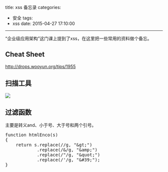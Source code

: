 title: xss 备忘录
categories:
  - 安全
tags:
  - xss
date: 2015-04-27 17:10:00
---

“企业级应用架构”这门课上提到了xss，在这里把一些常用的资料做个备忘。

<!--more-->

## Cheat Sheet ##

http://drops.wooyun.org/tips/1955

## 扫描工具 ##

![](http://image.webreader.duokan.com/mfsv2/download/s010/p01c8C61NADB/bllx3WsLhjwNrS.jpg)

## 过滤函数 ##

主要是转义and、小于号、大于号和两个引号。

<pre>
function htmlEnco(s)
{
    return s.replace(/</g, "&amp;lt;")
            .replace(/>/g, "&amp;gt;")
            .replace(/&amp;/g, "&amp;amp;")
            .replace(/"/g, "&amp;quot;")
            .replace(/'/g, "&amp;#39;");
}
</pre>